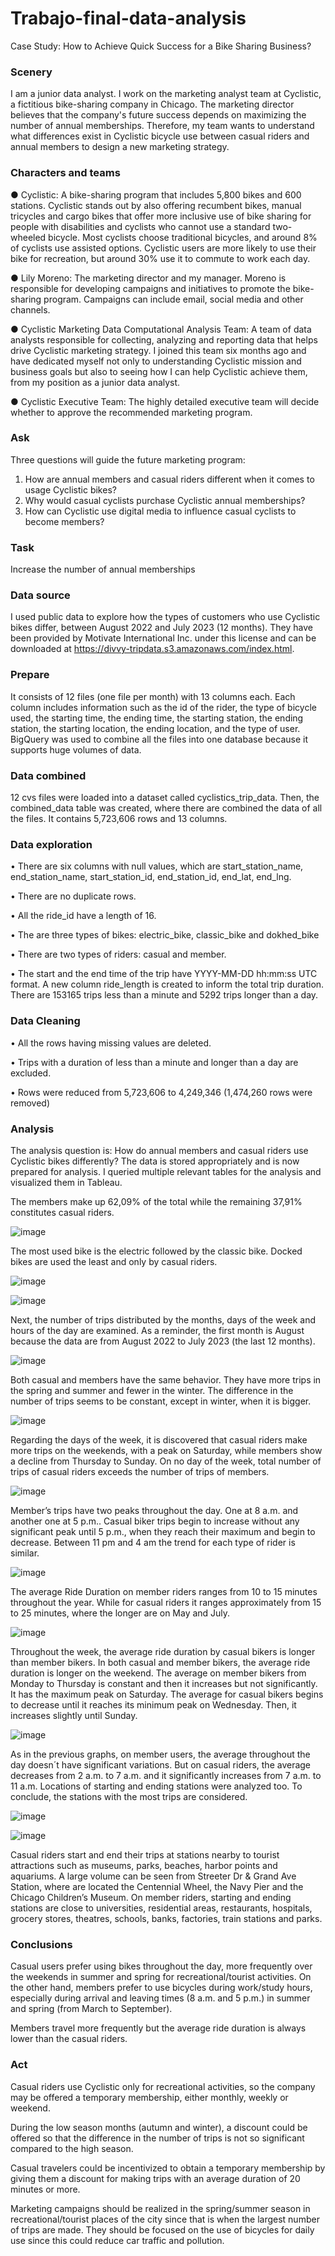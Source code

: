 # Trabajo-final-data-analysis
Case Study: How to Achieve Quick Success for a Bike Sharing Business?

### Scenery

I am a junior data analyst. I work on the marketing analyst team at Cyclistic, a fictitious bike-sharing company in Chicago. The marketing director believes that the company's future success depends on maximizing the number of annual memberships. Therefore, my team wants to understand what differences exist in Cyclistic bicycle use between casual riders and annual members to design a new marketing strategy. 

### Characters and teams

● Cyclistic: A bike-sharing program that includes 5,800 bikes and 600 stations. Cyclistic stands out by also offering recumbent bikes, manual tricycles and cargo bikes that offer more inclusive use of bike sharing for people with disabilities and cyclists who cannot use a standard two-wheeled bicycle. Most cyclists choose traditional bicycles, and around 8% of cyclists use assisted options. Cyclistic users are more likely to use their bike for recreation, but around 30% use it to commute to work each day.

● Lily Moreno: The marketing director and my manager. Moreno is responsible for developing campaigns and initiatives to promote the bike-sharing program. Campaigns can include email, social media and other channels.

● Cyclistic Marketing Data Computational Analysis Team: A team of data analysts responsible for collecting, analyzing and reporting data that helps drive Cyclistic marketing strategy. I joined this team six months ago and have dedicated myself not only to understanding Cyclistic mission and business goals but also to seeing how I can help Cyclistic achieve them, from my position as a junior data analyst.

● Cyclistic Executive Team: The highly detailed executive team will decide whether to approve the recommended marketing program.

### Ask

Three questions will guide the future marketing program:
1. How are annual members and casual riders different when it comes to usage Cyclistic bikes?
2. Why would casual cyclists purchase Cyclistic annual memberships?
3. How can Cyclistic use digital media to influence casual cyclists to become members?

### Task

Increase the number of annual memberships

### Data source

I used public data to explore how the types of customers who use Cyclistic bikes differ, between August 2022 and July 2023 (12 months). They have been provided by Motivate International Inc. under this license and can be downloaded at https://divvy-tripdata.s3.amazonaws.com/index.html.

### Prepare

It consists of 12 files (one file per month) with 13 columns each. Each column includes information such as the id of the rider, the type of bicycle used, the starting time, the ending time, the starting station, the ending station, the starting location, the ending location, and the type of user.
BigQuery was used to combine all the files into one database because it supports huge volumes of data.

### Data combined

12 cvs files were loaded into a dataset called cyclistics_trip_data. Then, the combined_data table was created, where there are combined the data of all the files. It contains 5,723,606 rows and 13 columns.

### Data exploration

•	There are six columns with null values, which are start_station_name, end_station_name, start_station_id, end_station_id, end_lat, end_lng. 

•	There are no duplicate rows.

•	All the ride_id have a length of 16.

•	The are three types of bikes: electric_bike, classic_bike and dokhed_bike

•	There are two types of riders: casual and member.

•	The start and the end time of the trip have YYYY-MM-DD hh:mm:ss UTC format. A new column ride_length is created to inform the total trip duration. There are 153165 trips less than a minute and 5292 trips longer than a day. 

### Data Cleaning

•	All the rows having missing values are deleted.

•	Trips with a duration of less than a minute and longer than a day are excluded.

•	Rows were reduced from 5,723,606 to 4,249,346 (1,474,260 rows were removed)

### Analysis

The analysis question is: How do annual members and casual riders use Cyclistic bikes differently?
The data is stored appropriately and is now prepared for analysis. I queried multiple relevant tables for the analysis and visualized them in Tableau.

The members make up 62,09% of the total while the remaining 37,91% constitutes casual riders.

![image](https://github.com/alumnamsc/Trabajo-final-data-analysis/assets/94757124/06f16e65-e2ab-40d4-966d-fca3444452f4)

The most used bike is the electric followed by the classic bike. Docked bikes are used the least and only by casual riders.

![image](https://github.com/alumnamsc/Trabajo-final-data-analysis/assets/94757124/b821ccec-61a0-4303-8166-2fd10c6d29a6)

![image](https://github.com/alumnamsc/Trabajo-final-data-analysis/assets/94757124/f5a5abb7-de32-4ee5-8278-4ad0a65c0fcf)

Next, the number of trips distributed by the months, days of the week and hours of the day are examined.
As a reminder, the first month is August because the data are from August 2022 to July 2023 (the last 12 months).

![image](https://github.com/alumnamsc/Trabajo-final-data-analysis/assets/94757124/0f00dd22-480c-4090-b1d6-f45e68bf8b8c)

Both casual and members have the same behavior. They have more trips in the spring and summer and fewer in the winter.
The difference in the number of trips seems to be constant, except in winter, when it is bigger. 

![image](https://github.com/alumnamsc/Trabajo-final-data-analysis/assets/94757124/015ef391-9e03-404b-bb94-8b7abaefd242)

Regarding the days of the week, it is discovered that casual riders make more trips on the weekends, with a peak on Saturday, while members show a decline from Thursday to Sunday. 
On no day of the week, total number of trips of casual riders exceeds the number of trips of members.

![image](https://github.com/alumnamsc/Trabajo-final-data-analysis/assets/94757124/d412b4a4-0854-4be1-8f85-0e290566e474)
 
Member’s trips have two peaks throughout the day. One at 8 a.m. and another one at 5 p.m.. 
Casual biker trips begin to increase without any significant peak until 5 p.m., when they reach their maximum and begin to decrease. Between 11 pm and 4 am the trend for each type of rider is similar.

![image](https://github.com/alumnamsc/Trabajo-final-data-analysis/assets/94757124/c83bdaeb-0a10-46e5-b3fe-b3605b9fd4dd)

The average Ride Duration on member riders ranges from 10 to 15 minutes throughout the year. While for casual riders it ranges approximately from 15 to 25 minutes, where the longer are on May and July. 

![image](https://github.com/alumnamsc/Trabajo-final-data-analysis/assets/94757124/0ce38ca2-eb8a-4332-b80e-6209be5b03e2)

Throughout the week, the average ride duration by casual bikers is longer than member bikers.
In both casual and member bikers, the average ride duration is longer on the weekend. 
The average on member bikers from Monday to Thursday is constant and then it increases but not significantly. It has the maximum peak on Saturday.
The average for casual bikers begins to decrease until it reaches its minimum peak on Wednesday. Then, it increases slightly until Sunday. 

![image](https://github.com/alumnamsc/Trabajo-final-data-analysis/assets/94757124/cea03966-7606-4199-aab2-71260e4584de)
 
As in the previous graphs, on member users, the average throughout the day doesn´t have significant variations. But on casual riders, the average decreases from 2 a.m. to 7 a.m. and it significantly increases from 7 a.m. to 11 a.m. 
Locations of starting and ending stations were analyzed too. To conclude, the stations with the most trips are considered.

![image](https://github.com/alumnamsc/Trabajo-final-data-analysis/assets/94757124/e2c67a90-0677-441b-8bb0-c1f56356ff68)

![image](https://github.com/alumnamsc/Trabajo-final-data-analysis/assets/94757124/e7c05cdc-25eb-45b1-a00a-319a0e87d366)
 
Casual riders start and end their trips at stations nearby to tourist attractions such as museums, parks, beaches, harbor points and aquariums. A large volume can be seen from Streeter Dr & Grand Ave Station,  where are located the Centennial Wheel, the Navy Pier and  the Chicago Children’s Museum.
On member riders, starting and ending stations are close to universities, residential areas, restaurants, hospitals, grocery stores, theatres, schools, banks, factories, train stations and parks.

### Conclusions

Casual users prefer using bikes throughout the day, more frequently over the weekends in summer and spring for recreational/tourist activities. On the other hand, members prefer to use bicycles during work/study hours, especially during arrival and leaving times (8 a.m. and 5 p.m.) in summer and spring (from March to September).

Members travel more frequently but the average ride duration is always lower than the casual riders.

### Act

Casual riders use Cyclistic only for recreational activities, so the company may be offered a temporary membership, either monthly, weekly or weekend. 

During the low season months (autumn and winter), a discount could be offered so that the difference in the number of trips is not so significant compared to the high season.

Casual travelers could be incentivized to obtain a temporary membership by giving them a discount for making trips with an average duration of 20 minutes or more.

Marketing campaigns should be realized in the spring/summer season in recreational/tourist places of the city since that is when the largest number of trips are made. They should be focused on the use of bicycles for daily use since this could reduce car traffic and pollution.

